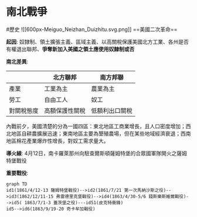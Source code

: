 # 南北戰爭
#歷史
![[600px-Meiguo_Neizhan_Duizhitu.svg.png]]
==美國二次革命==

**起因**: 奴隸制、領土擴張主義、區域主義、以高關稅保護美國北方工業、各州是否有權退出聯邦、**爭奪新加入美國之領土應使用奴隸制或否**

**南北差異**:

| |北方聯邦|南方邦聯|
|---|---|---|
|產業|工業為主|農業為主|
|勞工|自由工人|奴工|
|對關稅態度|高額保護性關稅|低額利出口關稅|

內戰前夕，美國清楚的分為一國四區：東北地區工商業增長，且人口密度增加；西北地區自耕農擴展迅速；東南地區主要為墾殖農場，但在某些地域經濟衰退；西南地區棉花產業爆炸性增長，對奴工需求量大。

**導火線**: 4月12日，南卡羅萊那州向駐查爾斯頓薩姆特堡的合眾國軍隊開火之薩姆特堡戰役

**重要戰役**: 
```mermaid
graph TD
id1(1861/4/12-13 薩姆特堡戰役)-->id2(1861/7/21 第一次馬納沙斯之役)-->id3(1862/12/11-15 弗雷德里克堡戰役)-->id4(1863/4/30-5/6 錢斯樂斯維爾戰役)-->id5( 1863/7/1-3 蓋茨堡之役)---id51(皮克特衝鋒)
id5-->id6(1863/9/19-20 奇卡牟加戰役)



